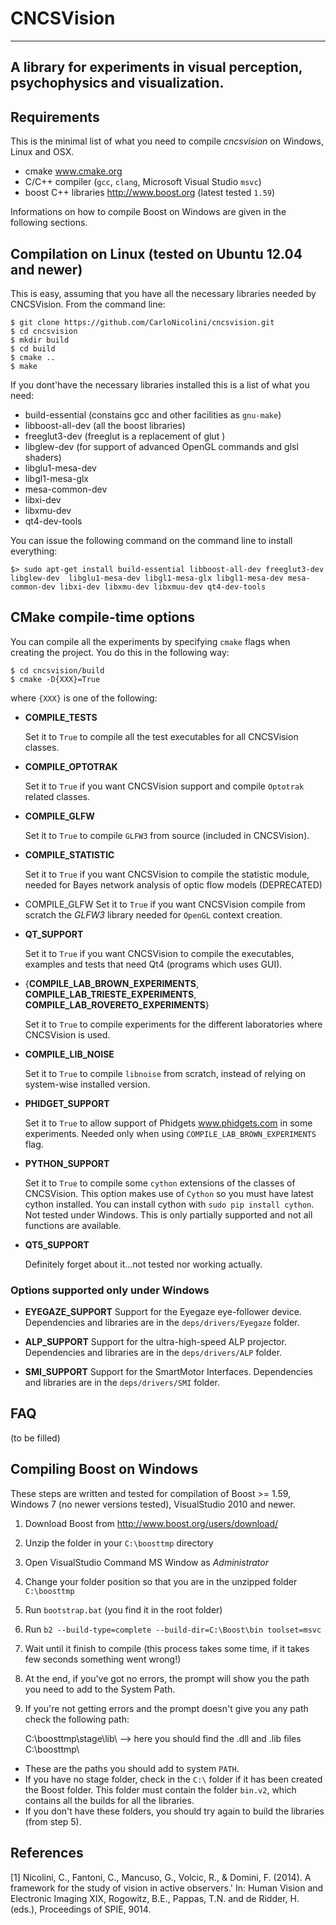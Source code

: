 CNCSVision
===

-------------------------------------------------

A library for experiments in visual perception, psychophysics and visualization.
-------------------------------------------------


Requirements
------------

This is the minimal list of what you need to compile *cncsvision* on Windows, Linux and OSX.

- cmake www.cmake.org
- C/C++ compiler (`gcc`, `clang`, Microsoft Visual Studio `msvc`)
- boost C++ libraries http://www.boost.org (latest tested `1.59`)

Informations on how to compile Boost on Windows are given in the following sections.

Compilation on Linux (tested on Ubuntu 12.04 and newer)
-----------

This is easy, assuming that you have all the necessary libraries needed by CNCSVision. From the command line:

    $ git clone https://github.com/CarloNicolini/cncsvision.git
    $ cd cncsvision
    $ mkdir build
    $ cd build
    $ cmake ..
    $ make

If you dont'have the necessary libraries installed this is a list of what you need:

- build-essential (constains gcc and other facilities as `gnu-make`)
- libboost-all-dev (all the boost libraries)
- freeglut3-dev (freeglut is a replacement of glut )
- libglew-dev (for support of advanced OpenGL commands and glsl shaders)
- libglu1-mesa-dev
- libgl1-mesa-glx
- mesa-common-dev
- libxi-dev
- libxmu-dev
- qt4-dev-tools

You can issue the following command on the command line to install everything:

    $> sudo apt-get install build-essential libboost-all-dev freeglut3-dev libglew-dev  libglu1-mesa-dev libgl1-mesa-glx libgl1-mesa-dev mesa-common-dev libxi-dev libxmu-dev libxmuu-dev qt4-dev-tools

## CMake compile-time options
You can compile all the experiments by specifying `cmake` flags when creating the project. You do this in the following way:

    $ cd cncsvision/build
    $ cmake -D{XXX}=True

where ``{XXX}`` is one of the following:

- **COMPILE_TESTS**

  Set it to `True` to compile all the test executables for all CNCSVision classes.

- **COMPILE_OPTOTRAK**

  Set it to `True` if you want CNCSVision support and compile `Optotrak` related classes.

- **COMPILE_GLFW**

  Set it to `True` to compile `GLFW3` from source (included in CNCSVision).

- **COMPILE_STATISTIC**

  Set it to `True` if you want CNCSVision to compile the statistic module, needed for Bayes network analysis of optic flow models (DEPRECATED)
- COMPILE_GLFW
  Set it to `True` if you want CNCSVision compile from scratch the *GLFW3* library needed for `OpenGL` context creation.

- **QT_SUPPORT**

  Set it to `True` if you want CNCSVision to compile the executables, examples and tests that need Qt4 (programs which uses GUI).

- {**COMPILE_LAB_BROWN_EXPERIMENTS**, **COMPILE_LAB_TRIESTE_EXPERIMENTS**,  **COMPILE_LAB_ROVERETO_EXPERIMENTS**}

  Set it to `True` to compile experiments for the different laboratories where CNCSVision is used.

- **COMPILE_LIB_NOISE**

  Set it to `True` to compile `libnoise` from scratch, instead of relying on system-wise installed version.

- **PHIDGET_SUPPORT**

  Set it to `True` to allow support of Phidgets www.phidgets.com in some experiments. Needed only when using `COMPILE_LAB_BROWN_EXPERIMENTS` flag.

- **PYTHON_SUPPORT**

  Set it to `True` to compile some `cython` extensions of the classes of CNCSVision. This option makes use of `Cython` so you must have latest cython installed. You can install cython with `sudo pip install cython`. Not tested under Windows.
  This is only partially supported and not all functions are available.

- **QT5_SUPPORT**

  Definitely forget about it...not tested nor working actually.

### Options supported only under Windows

- **EYEGAZE_SUPPORT**
  Support for the Eyegaze eye-follower device.  Dependencies and libraries are in the `deps/drivers/Eyegaze` folder.

- **ALP_SUPPORT**
  Support for the ultra-high-speed ALP projector. Dependencies and libraries are in the `deps/drivers/ALP` folder.

- **SMI_SUPPORT**
  Support for the SmartMotor Interfaces. Dependencies and libraries are in the `deps/drivers/SMI` folder.


FAQ
---

(to be filled)


Compiling Boost on Windows
-----------
These steps are written and tested for compilation of Boost >= 1.59, Windows 7 (no newer versions tested), VisualStudio 2010 and newer.

1. Download Boost from http://www.boost.org/users/download/
2. Unzip the folder in your `C:\boosttmp` directory
3. Open VisualStudio Command MS Window as *Administrator*
4. Change your folder position so that you are in the unzipped folder `C:\boosttmp`
5. Run `bootstrap.bat` (you find it in the root folder)
6. Run `b2 --build-type=complete --build-dir=C:\Boost\bin toolset=msvc`
7. Wait until it finish to compile (this process takes some time, if it takes few seconds something went wrong!)
8. At the end, if you've got no errors, the prompt will show you the path you need to add to the System Path.
9. If you're not getting errors and the prompt doesn't give you any path check the following path:


    C:\boosttmp\stage\lib\ --> here you should find the .dll and .lib files
    C:\boosttmp\


- These are the paths you should add to system `PATH`.
- If you have no stage folder, check in the `C:\` folder if it has been created the Boost folder. This folder must contain the folder `bin.v2`, which contains all the builds for all the libraries.
- If you don't have these folders, you should try again to build the libraries (from step 5).


References
----------

[1] Nicolini, C., Fantoni, C., Mancuso, G., Volcic, R., & Domini, F. (2014). A framework for the study of vision in active observers.' In: Human Vision and Electronic Imaging XIX, Rogowitz, B.E., Pappas, T.N. and de Ridder, H. (eds.), Proceedings of SPIE, 9014.
